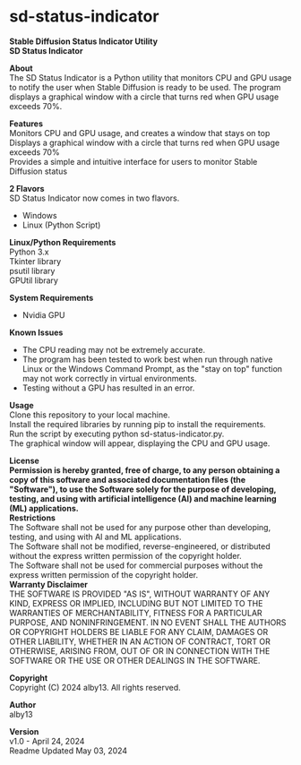 # sd-status-indicator  
**Stable Diffusion Status Indicator Utility**  
**SD Status Indicator**  
  
**About**  
The SD Status Indicator is a Python utility that monitors CPU and GPU usage to notify the user when Stable Diffusion is ready to be used. The program displays a graphical window with a circle that turns red when GPU usage exceeds 70%.  
  
**Features**  
Monitors CPU and GPU usage, and creates a window that stays on top  
Displays a graphical window with a circle that turns red when GPU usage exceeds 70%  
Provides a simple and intuitive interface for users to monitor Stable Diffusion status  

**2 Flavors**  
SD Status Indicator now comes in two flavors.
- Windows
- Linux (Python Script)
  
**Linux/Python Requirements**  
Python 3.x  
Tkinter library  
psutil library  
GPUtil library  
  
**System Requirements**  
- Nvidia GPU  
  
**Known Issues**  
- The CPU reading may not be extremely accurate.  
- The program has been tested to work best when run through native Linux or the Windows Command Prompt, as the "stay on top" function may not work correctly in virtual environments.  
- Testing without a GPU has resulted in an error.
  
**Usage**  
Clone this repository to your local machine.  
Install the required libraries by running pip to install the requirements.  
Run the script by executing python sd-status-indicator.py.  
The graphical window will appear, displaying the CPU and GPU usage.  
  
**License**  
**Permission is hereby granted, free of charge, to any person obtaining a copy of this software and associated documentation files (the "Software"), to use the Software solely for the purpose of developing, testing, and using with artificial intelligence (AI) and machine learning (ML) applications.**  
**Restrictions**  
The Software shall not be used for any purpose other than developing, testing, and using with AI and ML applications.  
The Software shall not be modified, reverse-engineered, or distributed without the express written permission of the copyright holder.  
The Software shall not be used for commercial purposes without the express written permission of the copyright holder.  
**Warranty Disclaimer**  
THE SOFTWARE IS PROVIDED "AS IS", WITHOUT WARRANTY OF ANY KIND, EXPRESS OR IMPLIED, INCLUDING BUT NOT LIMITED TO THE WARRANTIES OF MERCHANTABILITY, FITNESS FOR A PARTICULAR PURPOSE, AND NONINFRINGEMENT. IN NO EVENT SHALL THE AUTHORS OR COPYRIGHT HOLDERS BE LIABLE FOR ANY CLAIM, DAMAGES OR OTHER LIABILITY, WHETHER IN AN ACTION OF CONTRACT, TORT OR OTHERWISE, ARISING FROM, OUT OF OR IN CONNECTION WITH THE SOFTWARE OR THE USE OR OTHER DEALINGS IN THE SOFTWARE.  
  
**Copyright**  
Copyright (C) 2024 alby13. All rights reserved.  
  
**Author**  
alby13  
  
**Version**  
v1.0 - April 24, 2024  
Readme Updated May 03, 2024
